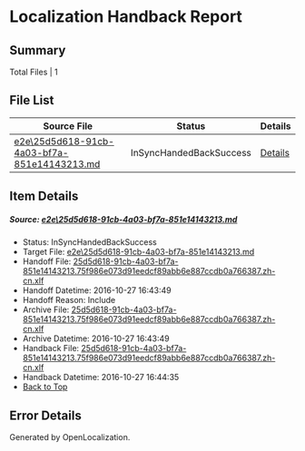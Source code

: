 # <a name='report-top'></a> Localization Handback Report

## Summary
 Total Files | 1

## File List
 Source File | Status | Details 
 ----------- | ------ | ------- 
 [e2e\25d5d618-91cb-4a03-bf7a-851e14143213.md](https://github.com/OpenLocalizationTestOrg/ol-test0/blob/4d7ea3ea131f6914b462a31b7dad8dde3ff4574d/e2e/25d5d618-91cb-4a03-bf7a-851e14143213.md) | InSyncHandedBackSuccess | [Details](#35222db35c7518c62c4d9b1244a46b4e8938ea961)

## Item Details
##### <a name='35222db35c7518c62c4d9b1244a46b4e8938ea961'></a> Source: [e2e\25d5d618-91cb-4a03-bf7a-851e14143213.md](https://github.com/OpenLocalizationTestOrg/ol-test0/blob/4d7ea3ea131f6914b462a31b7dad8dde3ff4574d/e2e/25d5d618-91cb-4a03-bf7a-851e14143213.md)
* Status: InSyncHandedBackSuccess
* Target File: [e2e\25d5d618-91cb-4a03-bf7a-851e14143213.md](https://github.com/OpenLocalizationTestOrg/ol-test0-zhcn/blob/08cb72bcdb6893bb5d4b4617b0381fb18512fde1/e2e/25d5d618-91cb-4a03-bf7a-851e14143213.md)
* Handoff File: [25d5d618-91cb-4a03-bf7a-851e14143213.75f986e073d91eedcf89abb6e887ccdb0a766387.zh-cn.xlf](https://github.com/OpenLocalizationTestOrg/ol-test0-handoff/blob/4afb24bd62fda1d198be6b50396a28c764df6393/ol-handoff/OpenLocalizationTestOrg/ol-test0-zhcn/shujia/ht/25d5d618-91cb-4a03-bf7a-851e14143213.75f986e073d91eedcf89abb6e887ccdb0a766387.zh-cn.xlf)
* Handoff Datetime: 2016-10-27 16:43:49
* Handoff Reason: Include
* Archive File: [25d5d618-91cb-4a03-bf7a-851e14143213.75f986e073d91eedcf89abb6e887ccdb0a766387.zh-cn.xlf](https://github.com/OpenLocalizationTestOrg/ol-test0-handoff/blob/2bf2017d55282abe361f596ee40b75fa94d74868/ol-archive/OpenLocalizationTestOrg/ol-test0-zhcn/shujia/ht/25d5d618-91cb-4a03-bf7a-851e14143213.75f986e073d91eedcf89abb6e887ccdb0a766387.zh-cn.xlf)
* Archive Datetime: 2016-10-27 16:43:49
* Handback File: [25d5d618-91cb-4a03-bf7a-851e14143213.75f986e073d91eedcf89abb6e887ccdb0a766387.zh-cn.xlf](https://github.com/OpenLocalizationTestOrg/ol-test0-handback/blob/95d9dc557f1f18275fb75ee2ba966244550980fa/ol-handback/OpenLocalizationTestOrg/ol-test0-zhcn/shujia/ht/25d5d618-91cb-4a03-bf7a-851e14143213.75f986e073d91eedcf89abb6e887ccdb0a766387.zh-cn.xlf)
* Handback Datetime: 2016-10-27 16:44:35
* [Back to Top](#report-top)


## Error Details

Generated by OpenLocalization.
